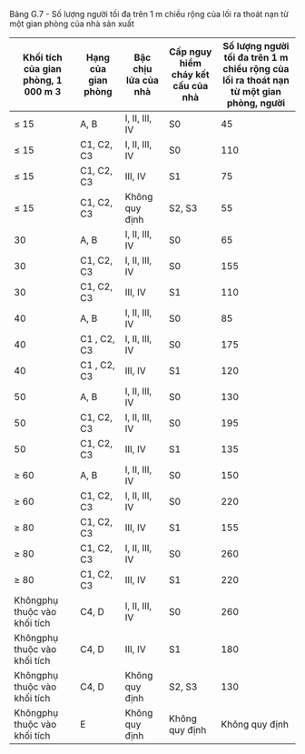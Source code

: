 Bảng G.7 - Số lượng người tối đa trên 1 m chiều rộng của lối ra thoát nạn từ một gian phòng của nhà sản xuất

| Khối tích của gian phòng, 1 000 m 3   | Hạng của gian phòng   | Bậc chịu lửa của nhà   | Cấp nguy hiểm cháy kết cấu của nhà   |   Số lượng người tối đa trên 1 m chiều rộng của lối ra thoát nạn từ một gian phòng, người |
|---------------------------------------|-----------------------|------------------------|--------------------------------------|-------------------------------------------------------------------------------------------|
| ≤ 15                                  | A, B                  | I, II, III, IV         | S0                                   |                                                                                        45 |
| ≤ 15                                  | C1, C2, C3            | I, II, III, IV         | S0                                   |                                                                                       110 |
| ≤ 15                                  | C1, C2, C3            | III, IV                | S1                                   |                                                                                        75 |
| ≤ 15                                  | C1, C2, C3            | Không quy định         | S2, S3                               |                                                                                        55 |
| 30                                    | A, B                  | I, II, III, IV         | S0                                   |                                                                                        65 |
| 30                                    | C1, C2, C3            | I, II, III, IV         | S0                                   |                                                                                       155 |
| 30                                    | C1, C2, C3            | III, IV                | S1                                   |                                                                                       110 |
| 40                                    | A, B                  | I, II, III, IV         | S0                                   |                                                                                        85 |
| 40                                    | C1 , C2, C3           | I, II, III, IV         | S0                                   |                                                                                       175 |
| 40                                    | C1 , C2, C3           | III, IV                | S1                                   |                                                                                       120 |
| 50                                    | A, B                  | I, II, III, IV         | S0                                   |                                                                                       130 |
| 50                                    | C1, C2, C3            | I, II, III, IV         | S0                                   |                                                                                       195 |
| 50                                    | C1, C2, C3            | III, IV                | S1                                   |                                                                                       135 |
| ≥ 60                                  | A, B                  | I, II, III, IV         | S0                                   |                                                                                       150 |
| ≥ 60                                  | C1, C2, C3            | I, II, III, IV         | S0                                   |                                                                                       220 |
| ≥ 80                         | C1, C2, C3   | III, IV        | S1             | 155            |
| ≥ 80                         | C1, C2, C3   | I, II, III, IV | S0             | 260            |
| ≥ 80                         | C1, C2, C3   | III, IV        | S1             | 220            |
| Khôngphụ thuộc vào khối tích | C4, D        | I, II, III, IV | S0             | 260            |
| Khôngphụ thuộc vào khối tích | C4, D        | III, IV        | S1             | 180            |
| Khôngphụ thuộc vào khối tích | C4, D        | Không quy định | S2, S3         | 130            |
| Khôngphụ thuộc vào khối tích | E            | Không quy định | Không quy định | Không quy định |